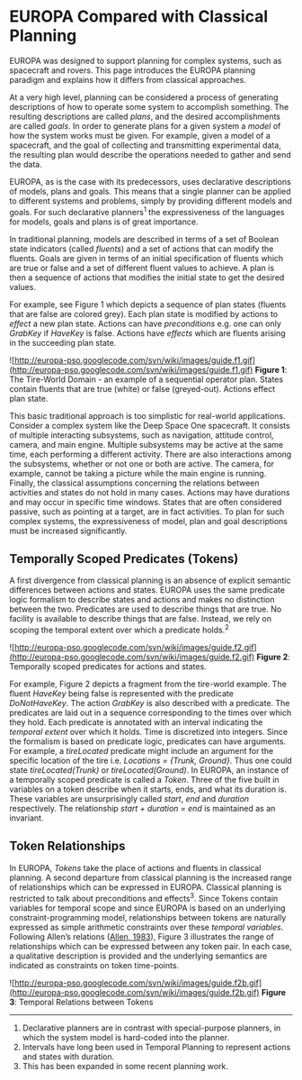 # EUROPA Compared with Classical Planning #

EUROPA was designed to support planning for complex systems, such as spacecraft and rovers.  This page introduces the EUROPA planning paradigm and explains how it differs from classical approaches.

At a very high level, planning can be considered a process of generating descriptions of how to operate some system to accomplish something.  The resulting descriptions are called _plans_, and the desired accomplishments are called _goals_.  In order to generate plans for a given system a _model_ of how the system works must be given. For example, given a model of a spacecraft, and the goal of collecting and transmitting experimental data, the resulting plan would describe the operations needed to gather and send the data.

EUROPA, as is the case with its predecessors, uses declarative descriptions of models, plans and goals.  This means that a single planner can be applied to different systems and problems, simply by providing different models and goals.  For such declarative planners<sup>1</sup> the expressiveness of the languages for models, goals and plans is of great importance.

In traditional planning, models are described in terms of a set of Boolean state indicators (called _fluents_) and a set of actions that can modify the fluents.  Goals are given in terms of an initial specification of fluents which are true or false and a set of different fluent values to achieve.  A plan is then a sequence of actions that modifies the initial state to get the desired values.

For example, see Figure 1 which depicts a sequence of plan states (fluents that are false are colored grey). Each plan state is modified by actions to _effect_ a new plan state. Actions can have _preconditions_ e.g. one can only _GrabKey_ if _HaveKey_ is false. Actions have _effects_ which are fluents arising in the succeeding plan state.

![http://europa-pso.googlecode.com/svn/wiki/images/guide.f1.gif](http://europa-pso.googlecode.com/svn/wiki/images/guide.f1.gif)
**Figure 1**:  The Tire-World Domain - an example of a sequential operator plan.  States contain fluents that are true (white) or false (greyed-out).  Actions effect plan state.

This basic traditional approach is too simplistic for real-world applications.  Consider a complex system like the Deep Space One spacecraft.  It consists of multiple interacting subsystems, such as navigation, attitude control, camera, and main engine.  Multiple subsystems may be active at the same time, each performing a different activity.  There are also interactions among the subsystems, whether or not one or both are active.  The camera, for example, cannot be taking a picture while the main engine is running.  Finally, the classical assumptions concerning the relations between activities and states do not hold in many cases.  Actions may have durations and may occur in specific time windows. States that are often considered passive, such as pointing at a target, are in fact activities.  To plan for such complex systems, the expressiveness of model, plan and goal descriptions must be increased significantly.

## Temporally Scoped Predicates (Tokens) ##

A first divergence from classical planning is an absence of explicit semantic differences between actions and states. EUROPA uses the same predicate logic formalism to describe states and actions and makes no distinction between the two. Predicates are used to describe things that are true. No facility is available to describe things that are false. Instead, we rely on scoping the temporal extent over which a predicate holds.<sup>2</sup>

![http://europa-pso.googlecode.com/svn/wiki/images/guide.f2.gif](http://europa-pso.googlecode.com/svn/wiki/images/guide.f2.gif)
**Figure 2**:  Temporally scoped predicates for actions and states.

For example,  Figure 2 depicts a fragment from the tire-world example. The fluent _HaveKey_ being false is represented with the predicate _DoNotHaveKey_. The action _GrabKey_ is also described with a predicate. The predicates are laid out in a sequence corresponding to the times over which they hold. Each predicate is annotated with an interval indicating the _temporal extent_ over which it holds. Time is discretized into integers. Since the formalism is based on predicate logic, predicates can have arguments. For example, a _tireLocated_ predicate might include an argument for the specific location of the tire i.e. _Locations = {Trunk, Ground}_. Thus one could state _tireLocated(Trunk)_ or _tireLocated(Ground)_. In EUROPA, an instance of a temporally scoped predicate is called a _Token_. Three of the five built in variables on a token describe when it starts, ends, and what its duration is. These variables are unsurprisingly called _start_, _end_ and _duration_ respectively. The relationship _start + duration = end_ is maintained as an invariant.

## Token Relationships ##
In EUROPA, _Tokens_ take the place of actions and fluents in classical planning. A second departure from classical planning is the increased range of relationships which can be expressed in EUROPA. Classical planning is restricted to talk about preconditions and effects<sup>3</sup>. Since Tokens contain variables for temporal scope and since EUROPA is based on an underlying constraint-programming model, relationships between tokens are naturally expressed as simple arithmetic constraints over these _temporal variables_. Following Allen’s relations ([Allen, 1983](DocReferences.md)), Figure 3 illustrates the range of relationships which can be expressed between any token pair. In each case, a qualitative description is provided and the underlying semantics are indicated as constraints on token time-points.

![http://europa-pso.googlecode.com/svn/wiki/images/guide.f2b.gif](http://europa-pso.googlecode.com/svn/wiki/images/guide.f2b.gif)
**Figure 3**:  Temporal Relations between Tokens


---

  1. Declarative planners are in contrast with special-purpose planners, in which the system model is hard-coded into the planner.
  1. Intervals have long been used in Temporal Planning to represent actions and states with duration.
  1. This has been expanded in some recent planning work.